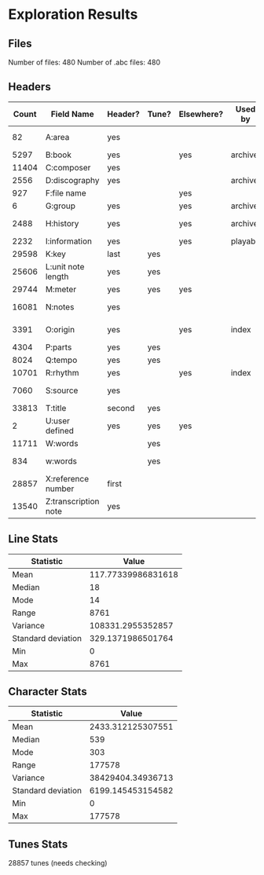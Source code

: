 # Exploration Results

## Files

Number of files: 480
Number of .abc files: 480

## Headers

| Count | Field Name           | Header? | Tune? | Elsewhere? | Used by | Examples and notes        |
| ----- | -------------------- | ------- | ----- | ---------- | ------- | ------------------------- |
| 82    | A:area               | yes     |       |            |         | A:Donegal, A:Bampton      |
| 5297  | B:book               | yes     |       | yes        | archive | B:O'Neills                |
| 11404 | C:composer           | yes     |       |            |         | C:Trad.                   |
| 2556  | D:discography        | yes     |       |            | archive | D:Chieftans IV            |
| 927   | F:file name          |         |       | yes        |         | F:http://a.b.c/file.abc   |
| 6     | G:group              | yes     |       | yes        | archive | G:flute                   |
| 2488  | H:history            | yes     |       | yes        | archive | H:This tune said to …     |
| 2232  | I:information        | yes     |       | yes        | playabc |
| 29598 | K:key                | last    | yes   |            |         | K:G, K:Dm, K:AMix         |
| 25606 | L:unit note length   | yes     | yes   |            |         | L:1/4, L:1/8              |
| 29744 | M:meter              | yes     | yes   | yes        |         | M:3/4, M:4/4              |
| 16081 | N:notes              | yes     |       |            |         | N:see also O'Neills - 234 |
| 3391  | O:origin             | yes     |       | yes        | index   | O:I, O:Irish, O:English   |
| 4304  | P:parts              | yes     | yes   |            |         | P:ABAC, P:A, P:B          |
| 8024  | Q:tempo              | yes     | yes   |            |         | Q:200, Q:C2=200           |
| 10701 | R:rhythm             | yes     |       | yes        | index   | R:R, R:reel               |
| 7060  | S:source             | yes     |       |            |         | S:collected in Brittany   |
| 33813 | T:title              | second  | yes   |            |         | T:Paddy O'Rafferty        |
| 2     | U:user defined       | yes     | yes   | yes        |         | U: T = !trill!            |
| 11711 | W:words              |         | yes   |            |         | lyrics after tune         |
| 834   | w:words              |         | yes   |            |         | lyrics aligned with tune  |
| 28857 | X:reference number   | first   |       |            |         | X:1, X:2                  |
| 13540 | Z:transcription note | yes     |       |            |         | Z:from photocopy          |

## Line Stats

| Statistic          | Value              |
| ------------------ | ------------------ |
| Mean               | 117.77339986831618 |
| Median             | 18                 |
| Mode               | 14                 |
| Range              | 8761               |
| Variance           | 108331.2955352857  |
| Standard deviation | 329.1371986501764  |
| Min                | 0                  |
| Max                | 8761               |

## Character Stats

| Statistic          | Value             |
| ------------------ | ----------------- |
| Mean               | 2433.312125307551 |
| Median             | 539               |
| Mode               | 303               |
| Range              | 177578            |
| Variance           | 38429404.34936713 |
| Standard deviation | 6199.145453154582 |
| Min                | 0                 |
| Max                | 177578            |

## Tunes Stats

28857 tunes (needs checking)